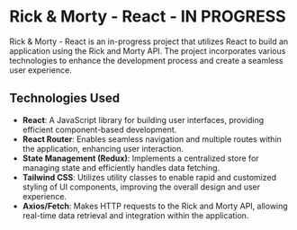 
# Rick & Morty - React - IN PROGRESS

Rick & Morty - React is an in-progress project that utilizes React to build an application using the Rick and Morty API. The project incorporates various technologies to enhance the development process and create a seamless user experience.

## Technologies Used
- **React**: A JavaScript library for building user interfaces, providing efficient component-based development.
- **React Router**: Enables seamless navigation and multiple routes within the application, enhancing user interaction.
- **State Management (Redux)**: Implements a centralized store for managing state and efficiently handles data fetching.
- **Tailwind CSS**: Utilizes utility classes to enable rapid and customized styling of UI components, improving the overall design and user experience.
- **Axios/Fetch**: Makes HTTP requests to the Rick and Morty API, allowing real-time data retrieval and integration within the application.
